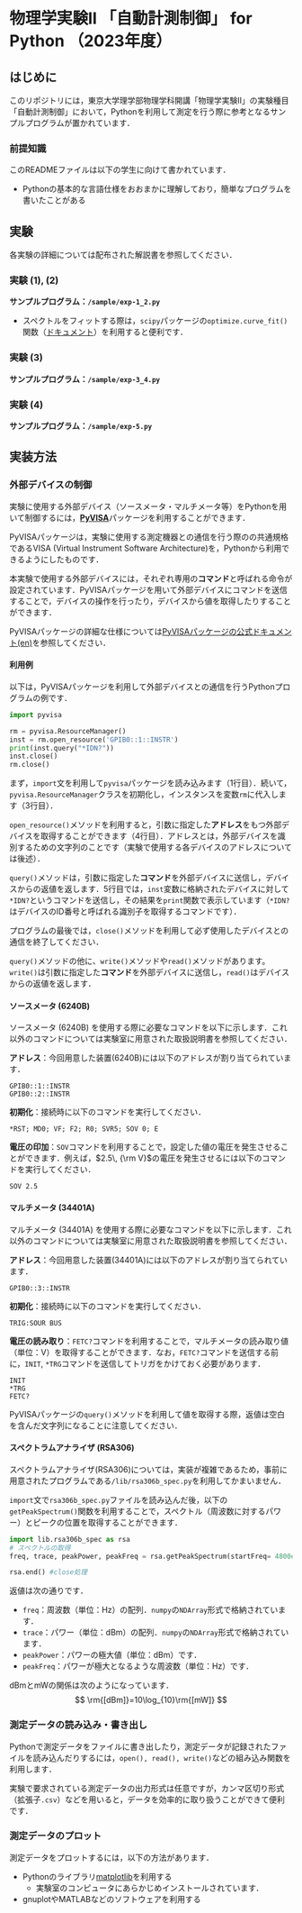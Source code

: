 # 物理学実験II 「自動計測制御」 for Python （2023年度）
## はじめに
このリポジトリには，東京大学理学部物理学科開講「物理学実験II」の実験種目「自動計測制御」において，Pythonを利用して測定を行う際に参考となるサンプルプログラムが置かれています．

### 前提知識
このREADMEファイルは以下の学生に向けて書かれています．

- Pythonの基本的な言語仕様をおおまかに理解しており，簡単なプログラムを書いたことがある

## 実験
各実験の詳細については配布された解説書を参照してください．

### 実験 (1), (2)
**サンプルプログラム：`/sample/exp-1_2.py`**

- スペクトルをフィットする際は，`scipy`パッケージの`optimize.curve_fit()`関数（[ドキュメント](https://docs.scipy.org/doc/scipy/reference/generated/scipy.optimize.curve_fit.html)）を利用すると便利です．

### 実験 (3)
**サンプルプログラム：`/sample/exp-3_4.py`**

### 実験 (4)
**サンプルプログラム：`/sample/exp-5.py`**

## 実装方法
### 外部デバイスの制御
実験に使用する外部デバイス（ソースメータ・マルチメータ等）をPythonを用いて制御するには，[**PyVISA**](https://pypi.org/project/PyVISA/)パッケージを利用することができます．

PyVISAパッケージは，実験に使用する測定機器との通信を行う際のの共通規格であるVISA (Virtual Instrument Software Architecture)を，Pythonから利用できるようにしたものです．

本実験で使用する外部デバイスには，それぞれ専用の**コマンド**と呼ばれる命令が設定されています．PyVISAパッケージを用いて外部デバイスにコマンドを送信することで，デバイスの操作を行ったり，デバイスから値を取得したりすることができます．

PyVISAパッケージの詳細な仕様については[PyVISAパッケージの公式ドキュメント(en)](https://pyvisa.readthedocs.io/en/latest/)を参照してください．

#### 利用例
以下は，PyVISAパッケージを利用して外部デバイスとの通信を行うPythonプログラムの例です．

```python
import pyvisa

rm = pyvisa.ResourceManager()
inst = rm.open_resource('GPIB0::1::INSTR')
print(inst.query("*IDN?"))
inst.close()
rm.close()
```

まず，`import`文を利用して`pyvisa`パッケージを読み込みます（1行目）．続いて，`pyvisa.ResourceManager`クラスを初期化し，インスタンスを変数`rm`に代入します（3行目）．

`open_resource()`メソッドを利用すると，引数に指定した**アドレス**をもつ外部デバイスを取得することができます（4行目）．アドレスとは，外部デバイスを識別するための文字列のことです（実験で使用する各デバイスのアドレスについては後述）．

`query()`メソッドは，引数に指定した**コマンド**を外部デバイスに送信し，デバイスからの返値を返します．5行目では，`inst`変数に格納されたデバイスに対して`*IDN?`というコマンドを送信し，その結果を`print`関数で表示しています（`*IDN?`はデバイスのID番号と呼ばれる識別子を取得するコマンドです）．

プログラムの最後では，`close()`メソッドを利用して必ず使用したデバイスとの通信を終了してください．

`query()`メソッドの他に、`write()`メソッドや`read()`メソッドがあります。`write()`は引数に指定した**コマンド**を外部デバイスに送信し，`read()`はデバイスからの返値を返します．

#### ソースメータ (6240B)
ソースメータ (6240B) を使用する際に必要なコマンドを以下に示します．これ以外のコマンドについては実験室に用意された取扱説明書を参照してください．

**アドレス**：今回用意した装置(6240B)には以下のアドレスが割り当てられています．
```
GPIB0::1::INSTR
GPIB0::2::INSTR
```



**初期化**：接続時に以下のコマンドを実行してください．
```
*RST; MD0; VF; F2; R0; SVR5; SOV 0; E
```

**電圧の印加**：`SOV`コマンドを利用することで，設定した値の電圧を発生させることができます．例えば，$`2.5\, {\rm V}`$の電圧を発生させるには以下のコマンドを実行してください．
```
SOV 2.5
```

#### マルチメータ (34401A)
マルチメータ (34401A) を使用する際に必要なコマンドを以下に示します．これ以外のコマンドについては実験室に用意された取扱説明書を参照してください．

**アドレス**：今回用意した装置(34401A)には以下のアドレスが割り当てられています．
```
GPIB0::3::INSTR
```

**初期化**：接続時に以下のコマンドを実行してください．
```
TRIG:SOUR BUS
```

**電圧の読み取り**：`FETC?`コマンドを利用することで，マルチメータの読み取り値（単位：V）を取得することができます．なお，`FETC?`コマンドを送信する前に，`INIT`, `*TRG`コマンドを送信してトリガをかけておく必要があります．
```
INIT
*TRG
FETC?
```
PyVISAパッケージの`query()`メソッドを利用して値を取得する際，返値は空白を含んだ文字列になることに注意してください．

#### スペクトラムアナライザ (RSA306)
スペクトラムアナライザ(RSA306)については，実装が複雑であるため，事前に用意されたプログラムである`/lib/rsa306b_spec.py`を利用してかまいません．

`import`文で`rsa306b_spec.py`ファイルを読み込んだ後，以下の`getPeakSpectrum()`関数を利用することで，スペクトル（周波数に対するパワー）とピークの位置を取得することができます．

```python
import lib.rsa306b_spec as rsa 
# スペクトルの取得
freq, trace, peakPower, peakFreq = rsa.getPeakSpectrum(startFreq= 4800e6, endFreq = 6000e6)

rsa.end() #close処理
```


返値は次の通りです．
- `freq`：周波数（単位：Hz）の配列．`numpy`の`NDArray`形式で格納されています．
- `trace`：パワー（単位：dBm）の配列．`numpy`の`NDArray`形式で格納されています．
- `peakPower`：パワーの極大値（単位：dBm）です．
- `peakFreq`：パワーが極大となるような周波数（単位：Hz）です．

dBmとmWの関係は次のようになっています．
$$
\rm{[dBm]}=10\log_{10}\rm{[mW]}
$$

### 測定データの読み込み・書き出し
Pythonで測定データをファイルに書き出したり，測定データが記録されたファイルを読み込んだりするには，`open(), read(), write()`などの組み込み関数を利用します．

実験で要求されている測定データの出力形式は任意ですが，カンマ区切り形式（拡張子`.csv`）などを用いると，データを効率的に取り扱うことができて便利です．

### 測定データのプロット
測定データをプロットするには，以下の方法があります．

- Pythonのライブラリ[matplotlib](https://matplotlib.org/)を利用する
    - 実験室のコンピュータにあらかじめインストールされています．
- gnuplotやMATLABなどのソフトウェアを利用する

